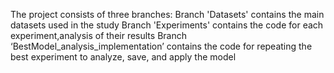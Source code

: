 The project consists of three branches:
Branch 'Datasets' contains the main datasets used in the study
Branch 'Experiments' contains the code for each experiment,analysis of their results
Branch ‘BestModel_analysis_implementation’ contains the code for repeating the best experiment to analyze, save, and apply the model
